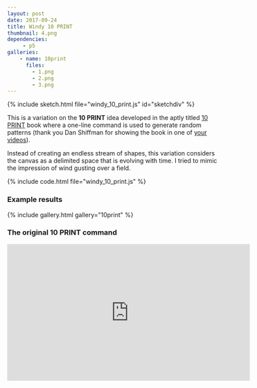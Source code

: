 ```yaml
---
layout: post
date: 2017-09-24
title: Windy 10 PRINT
thumbnail: 4.png
dependencies:
     - p5
galleries:
    - name: 10print
      files:
        - 1.png
        - 2.png
        - 3.png
---
```


{% include sketch.html file="windy_10_print.js" id="sketchdiv" %}

This is a variation on the **10 PRINT** idea developed in the aptly titled
[10 PRINT](https://10print.org/) book where a one-line command is used to generate
random patterns (thank you Dan Shiffman for showing the book in one of
[your videos](https://youtu.be/PQwfop4bewM?t=55m18s)).

Instead of creating an endless stream of shapes, this variation considers the canvas
as a delimited space that is evolving with time. I tried to mimic the impression of
wind gusting over a field.

{% include code.html file="windy_10_print.js" %}

### Example results

{% include gallery.html gallery="10print" %}

### The original 10 PRINT command

<center><iframe width="560" height="315" src="https://www.youtube.com/embed/m9joBLOZVEo" frameborder="0" allowfullscreen></iframe></center>
